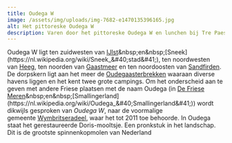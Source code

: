 ```yaml
---
title: Oudega W
image: /assets/img/uploads/img-7682-e1470135396165.jpg
alt: Het pittoreske Oudega W
description: Varen door het pittoreske Oudega W en lunchen bij Tre Paesi (www.trepaesi.nl)
---
```


Oudega W ligt ten zuidwesten van&nbsp;[IJlst](https://nl.wikipedia.org/wiki/IJlst_&#40;stad&#41;)&nbsp;en&nbsp;[Sneek](https://nl.wikipedia.org/wiki/Sneek_&#40;stad&#41;), ten noordwesten van&nbsp;[Heeg](https://nl.wikipedia.org/wiki/Heeg), ten noorden van&nbsp;[Gaastmeer](https://nl.wikipedia.org/wiki/Gaastmeer)&nbsp;en ten noordoosten van&nbsp;[Sandfirden](https://nl.wikipedia.org/wiki/Sandfirden). De dorpskern ligt aan het meer de&nbsp;[Oudegaasterbrekken](https://nl.wikipedia.org/wiki/Oudegaasterbrekken)&nbsp;waaraan diverse havens liggen en het kent twee grote campings. Om het onderscheid aan te geven met andere Friese plaatsen met de naam Oudega (in&nbsp;[De Friese Meren](https://nl.wikipedia.org/wiki/Oudega_&#40;De_Friese_Meren&#41;)&nbsp;en&nbsp;[Smallingerland](https://nl.wikipedia.org/wiki/Oudega_&#40;Smallingerland&#41;)) wordt dikwijls gesproken van&nbsp;*Oudega W*, naar de voormalige gemeente&nbsp;[Wymbritseradeel](https://nl.wikipedia.org/wiki/Wymbritseradeel_&#40;gemeente_1984-2010&#41;), waar het tot 2011 toe behoorde. In Oudega staat het gerestaureerde Doris-mooltsje. Een pronkstuk in het landschap. Dit is de grootste spinnenkopmolen van Nederland

